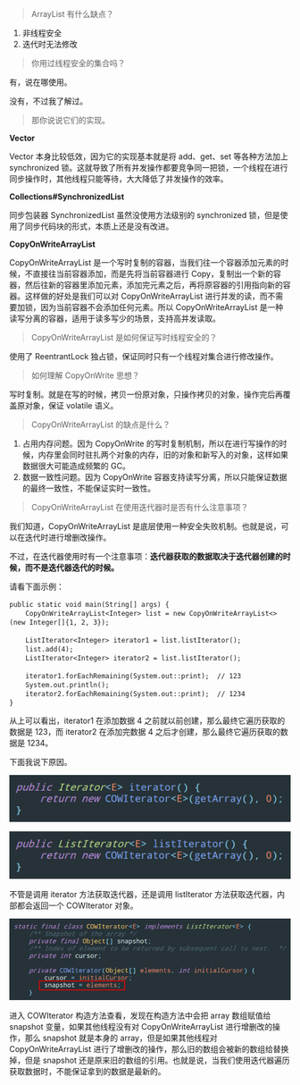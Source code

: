 > ArrayList 有什么缺点？

1.  非线程安全
2.  迭代时无法修改

> 你用过线程安全的集合吗？

有，说在哪使用。

没有，不过我了解过。

> 那你说说它们的实现。

**Vector**

Vector 本身比较低效，因为它的实现基本就是将 add、get、set 等各种方法加上 synchronized 锁。这就导致了所有并发操作都要竞争同一把锁，一个线程在进行同步操作时，其他线程只能等待，大大降低了并发操作的效率。

**Collections#SynchronizedList**

同步包装器 SynchronizedList 虽然没使用方法级别的 synchronized 锁，但是使用了同步代码块的形式，本质上还是没有改进。

**CopyOnWriteArrayList**

CopyOnWriteArrayList 是一个写时复制的容器，当我们往一个容器添加元素的时候，不直接往当前容器添加，而是先将当前容器进行 Copy，复制出一个新的容器，然后往新的容器里添加元素，添加完元素之后，再将原容器的引用指向新的容器。这样做的好处是我们可以对 CopyOnWriteArrayList 进行并发的读，而不需要加锁，因为当前容器不会添加任何元素。所以 CopyOnWriteArrayList 是一种读写分离的容器，适用于读多写少的场景，支持高并发读取。

> CopyOnWriteArrayList 是如何保证写时线程安全的？

使用了 ReentrantLock 独占锁，保证同时只有一个线程对集合进行修改操作。

> 如何理解 CopyOnWrite 思想？

写时复制。就是在写的时候，拷贝一份原对象，只操作拷贝的对象，操作完后再覆盖原对象，保证 volatile 语义。

> CopyOnWriteArrayList 的缺点是什么？

1.  占用内存问题。因为 CopyOnWrite 的写时复制机制，所以在进行写操作的时候，内存里会同时驻扎两个对象的内存，旧的对象和新写入的对象，这样如果数据很大可能造成频繁的 GC。
2.  数据一致性问题。因为 CopyOnWrite 容器支持读写分离，所以只能保证数据的最终一致性，不能保证实时一致性。

> CopyOnWriteArrayList 在使用迭代器时是否有什么注意事项？

我们知道，CopyOnWriteArrayList 是底层使用一种安全失败机制。也就是说，可以在迭代时进行增删改操作。

不过，在迭代器使用时有一个注意事项：**迭代器获取的数据取决于迭代器创建的时候，而不是迭代器迭代的时候。**

请看下面示例：

```
public static void main(String[] args) {
    CopyOnWriteArrayList<Integer> list = new CopyOnWriteArrayList<>(new Integer[]{1, 2, 3});

    ListIterator<Integer> iterator1 = list.listIterator();
    list.add(4);
    ListIterator<Integer> iterator2 = list.listIterator();

    iterator1.forEachRemaining(System.out::print);  // 123
    System.out.println();
    iterator2.forEachRemaining(System.out::print);  // 1234
}
```

从上可以看出，iterator1 在添加数据 4 之前就以前创建，那么最终它遍历获取的数据是 123，而 iterator2 在添加完数据 4 之后才创建，那么最终它遍历获取的数据是 1234。

下面我说下原因。

![](../Map/images/1460000022544389-20201220223739733.png)

![](../Map/images/1460000022544391-20201220223739737.png)

不管是调用 iterator 方法获取迭代器，还是调用 listIterator 方法获取迭代器，内部都会返回一个 COWIterator 对象。

![](../Map/images/1460000022544392-20201220223739745.png)

进入 COWIterator 构造方法查看，发现在构造方法中会把 array 数组赋值给 snapshot 变量，如果其他线程没有对 CopyOnWriteArrayList 进行增删改的操作，那么 snapshot 就是本身的 array，但是如果其他线程对 CopyOnWriteArrayList 进行了增删改的操作，那么旧的数组会被新的数组给替换掉，但是 snapshot 还是原来旧的数组的引用。也就是说，当我们使用迭代器遍历获取数据时，不能保证拿到的数据是最新的。
